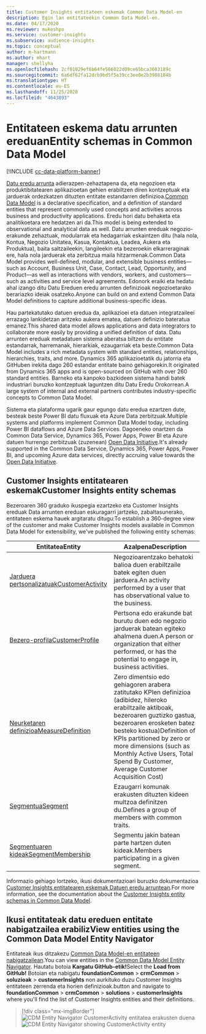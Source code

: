 ```yaml
---
title: Customer Insights entitateen eskemak Common Data Model-en
description: Egin lan entitateekin Common Data Model-en.
ms.date: 04/17/2020
ms.reviewer: mukeshpo
ms.service: customer-insights
ms.subservice: audience-insights
ms.topic: conceptual
author: m-hartmann
ms.author: mhart
manager: shellyha
ms.openlocfilehash: 2cf01029ef6b64fe566022d09ce65bca3603189c
ms.sourcegitcommit: 6a6df62fa12dcb9bd5f5a39cc3ee0e2b3988184b
ms.translationtype: HT
ms.contentlocale: eu-ES
ms.lasthandoff: 11/25/2020
ms.locfileid: "4643893"
---
```

# <a name="entity-schemas-in-common-data-model"></a><span data-ttu-id="b5bab-103">Entitateen eskema datu arrunten ereduan</span><span class="sxs-lookup"><span data-stu-id="b5bab-103">Entity schemas in Common Data Model</span></span>

[!INCLUDE [cc-data-platform-banner](../includes/cc-data-platform-banner.md)]

<span data-ttu-id="b5bab-104">[Datu eredu arrunta](https://docs.microsoft.com/common-data-model/) adierazpen-zehaztapena da, eta negozioen eta produktibitatearen aplikazioetan gehien erabiltzen diren kontzeptuak eta jarduerak ordezkatzen dituzten entitate estandarren definizioa.</span><span class="sxs-lookup"><span data-stu-id="b5bab-104">[Common Data Model](https://docs.microsoft.com/common-data-model/) is a declarative specification, and a definition of standard entities that represent commonly used concepts and activities across business and productivity applications.</span></span> <span data-ttu-id="b5bab-105">Eredu hori datu behaketa eta analitikoetara ere hedatzen ari da.</span><span class="sxs-lookup"><span data-stu-id="b5bab-105">This model is being extended to observational and analytical data as well.</span></span> <span data-ttu-id="b5bab-106">Datu arrunten ereduak negozio-erakunde zehaztuak, modularrak eta hedagarriak eskaintzen ditu (hala nola, Kontua, Negozio Unitatea, Kasua, Kontaktua, Leadea, Aukera eta Produktua), baita saltzaileekin, langileekin eta bezeroekin elkarreraginak ere, hala nola jarduerak eta zerbitzua maila hitzarmenak.</span><span class="sxs-lookup"><span data-stu-id="b5bab-106">Common Data Model provides well-defined, modular, and extensible business entities—such as Account, Business Unit, Case, Contact, Lead, Opportunity, and Product—as well as interactions with vendors, workers, and customers—such as activities and service level agreements.</span></span> <span data-ttu-id="b5bab-107">Edonork eraiki eta hedatu ahal izango ditu Datu Ereduen eredu arrunten definizioak negozioetarako berariazko ideiak osatzeko.</span><span class="sxs-lookup"><span data-stu-id="b5bab-107">Anyone can build on and extend Common Data Model definitions to capture additional business-specific ideas.</span></span>

<span data-ttu-id="b5bab-108">Hau partekatutako datuen eredua da, aplikazioei eta datuen integratzaileei errazago lankidetzan aritzeko aukera ematea, datuen definizio bateratua emanez.</span><span class="sxs-lookup"><span data-stu-id="b5bab-108">This shared data model allows applications and data integrators to collaborate more easily by providing a unified definition of data.</span></span> <span data-ttu-id="b5bab-109">Datu arrunten ereduak metadatuen sistema aberatsa biltzen du entitate estandarrak, harremanak, hierarkiak, ezaugarriak eta beste.</span><span class="sxs-lookup"><span data-stu-id="b5bab-109">Common Data Model includes a rich metadata system with standard entities, relationships, hierarchies, traits, and more.</span></span> <span data-ttu-id="b5bab-110">Dynamics 365 aplikazioetatik du jatorria eta GitHuben irekita dago 260 estandar entitate baino gehiagorekin.</span><span class="sxs-lookup"><span data-stu-id="b5bab-110">It originated from Dynamics 365 apps and is open-sourced on GitHub with over 260 standard entities.</span></span> <span data-ttu-id="b5bab-111">Barneko eta kanpoko bazkideen sistema handi batek industriari buruzko kontzeptuak laguntzen ditu Datu Eredu Orokorrean.</span><span class="sxs-lookup"><span data-stu-id="b5bab-111">A large system of internal and external partners contributes industry-specific concepts to Common Data Model.</span></span>

<span data-ttu-id="b5bab-112">Sistema eta plataforma ugarik gaur egungo datu eredua ezartzen dute, besteak beste Power BI datu fluxuak eta Azure Data zerbitzuak.</span><span class="sxs-lookup"><span data-stu-id="b5bab-112">Multiple systems and platforms implement Common Data Model today, including Power BI dataflows and Azure Data Services.</span></span> <span data-ttu-id="b5bab-113">Dagoeneko onartzen da Common Data Service, Dynamics 365, Power Apps, Power BI eta Azure datuen hurrengo zerbitzuak (zuzenean) [Open Data Initiative](https://www.microsoft.com/open-data-initiative).</span><span class="sxs-lookup"><span data-stu-id="b5bab-113">It's already supported in the Common Data Service, Dynamics 365, Power Apps, Power BI, and upcoming Azure data services, directly accruing value towards the [Open Data Initiative](https://www.microsoft.com/open-data-initiative).</span></span>

## <a name="customer-insights-entity-schemas"></a><span data-ttu-id="b5bab-114">Customer Insights entitatearen eskemak</span><span class="sxs-lookup"><span data-stu-id="b5bab-114">Customer Insights entity schemas</span></span>

<span data-ttu-id="b5bab-115">Bezeroaren 360 graduko ikuspegia ezartzeko eta Customer Insights ereduak Data arrunten ereduan eskuragarri jartzeko, zabaltasunerako, entitateen eskema hauek argitaratu ditugu:</span><span class="sxs-lookup"><span data-stu-id="b5bab-115">To establish a 360-degree view of the customer and make Customer Insights models available in Common Data Model for extensibility, we've published the following entity schemas:</span></span>

| <span data-ttu-id="b5bab-116">Entitatea</span><span class="sxs-lookup"><span data-stu-id="b5bab-116">Entity</span></span> | <span data-ttu-id="b5bab-117">Azalpena</span><span class="sxs-lookup"><span data-stu-id="b5bab-117">Description</span></span> |
|---------|---------|
|[<span data-ttu-id="b5bab-118">Jarduera pertsonalizatuak</span><span class="sxs-lookup"><span data-stu-id="b5bab-118">CustomerActivity</span></span>](https://docs.microsoft.com/common-data-model/schema/core/applicationcommon/foundationcommon/crmcommon/solutions/customerinsights/customeractivity) | <span data-ttu-id="b5bab-119">Negozioarentzako behatoki balioa duen erabiltzaile batek egiten duen jarduera.</span><span class="sxs-lookup"><span data-stu-id="b5bab-119">An activity performed by a user that has observational value to the business.</span></span> |
|[<span data-ttu-id="b5bab-120">Bezero-profila</span><span class="sxs-lookup"><span data-stu-id="b5bab-120">CustomerProfile</span></span>](https://docs.microsoft.com/common-data-model/schema/core/applicationcommon/foundationcommon/crmcommon/solutions/customerinsights/customerprofile) | <span data-ttu-id="b5bab-121">Pertsona edo erakunde bat burutu duen edo negozio jarduerak batean egiteko ahalmena duen.</span><span class="sxs-lookup"><span data-stu-id="b5bab-121">A person or organization that either performed, or has the potential to engage in, business activities.</span></span> |
|[<span data-ttu-id="b5bab-122">Neurketaren definizioa</span><span class="sxs-lookup"><span data-stu-id="b5bab-122">MeasureDefinition</span></span>](https://docs.microsoft.com/common-data-model/schema/core/applicationcommon/foundationcommon/crmcommon/solutions/customerinsights/measuredefinition) | <span data-ttu-id="b5bab-123">Zero dimentsio edo gehiagoren arabera zatitutako KPIen definizioa (adibidez, hileroko erabiltzaile aktiboak, bezeroaren guztizko gastua, bezeroaren erosketen batez besteko kostua)</span><span class="sxs-lookup"><span data-stu-id="b5bab-123">Definition of KPIs partitioned by zero or more dimensions (such as Monthly Active Users, Total Spend By Customer, Average Customer Acquisition Cost)</span></span> |
|[<span data-ttu-id="b5bab-124">Segmentua</span><span class="sxs-lookup"><span data-stu-id="b5bab-124">Segment</span></span>](https://docs.microsoft.com/common-data-model/schema/core/applicationcommon/foundationcommon/crmcommon/solutions/customerinsights/segment) | <span data-ttu-id="b5bab-125">Ezaugarri komunak erakusten dituzten kideen multzoa definitzen du.</span><span class="sxs-lookup"><span data-stu-id="b5bab-125">Defines a group of members with common traits.</span></span> |
|[<span data-ttu-id="b5bab-126">Segmentuaren kideak</span><span class="sxs-lookup"><span data-stu-id="b5bab-126">SegmentMembership</span></span>](https://docs.microsoft.com/common-data-model/schema/core/applicationcommon/foundationcommon/crmcommon/solutions/customerinsights/segmentmembership) | <span data-ttu-id="b5bab-127">Segmentu jakin batean parte hartzen duten kideak.</span><span class="sxs-lookup"><span data-stu-id="b5bab-127">Members participating in a given segment.</span></span> |

<span data-ttu-id="b5bab-128">Informazio gehiago lortzeko, ikusi dokumentazioari buruzko dokumentazioa [Customer Insights entitatearen eskemak Datuen eredu arruntean](https://docs.microsoft.com/common-data-model/schema/core/applicationcommon/foundationcommon/crmcommon/solutions/customerinsights/overview).</span><span class="sxs-lookup"><span data-stu-id="b5bab-128">For more information, see the documentation about the [Customer Insights entity schemas in Common Data Model](https://docs.microsoft.com/common-data-model/schema/core/applicationcommon/foundationcommon/crmcommon/solutions/customerinsights/overview).</span></span>

## <a name="view-entities-using-the-common-data-model-entity-navigator"></a><span data-ttu-id="b5bab-129">Ikusi entitateak datu ereduen entitate nabigatzailea erabiliz</span><span class="sxs-lookup"><span data-stu-id="b5bab-129">View entities using the Common Data Model Entity Navigator</span></span>

<span data-ttu-id="b5bab-130">Entitateak ikus ditzakezu [Common Data Model-en entitateen nabigatzailean](https://microsoft.github.io/CDM/).</span><span class="sxs-lookup"><span data-stu-id="b5bab-130">You can view entities in the [Common Data Model Entity Navigator](https://microsoft.github.io/CDM/).</span></span> <span data-ttu-id="b5bab-131">Hautatu botoia **Kargatu GitHub-etik!**</span><span class="sxs-lookup"><span data-stu-id="b5bab-131">Select the **Load from GitHub!**</span></span> <span data-ttu-id="b5bab-132">Botoian eta nabigatu **foundationCommon** > **crmCommon** > **soluzioak** > **customerInsights** non aurkituko duzu Customer Insights entitateen zerrenda eta horien definizioak.</span><span class="sxs-lookup"><span data-stu-id="b5bab-132">button and navigate to **foundationCommon** > **crmCommon** > **solutions** > **customerInsights** where you'll find the list of Customer Insights entities and their definitions.</span></span>
> [!div class="mx-imgBorder"]
> <span data-ttu-id="b5bab-133">![CDM Entity Navigator CustomerActivity entitatea erakusten duena](media/CDM-entity-navigator.png "CDM Entity Navigator CustomerActivity entitatea erakusten duena")</span><span class="sxs-lookup"><span data-stu-id="b5bab-133">![CDM Entity Navigator showing CustomerActivity entity](media/CDM-entity-navigator.png "CDM Entity Navigator showing CustomerActivity entity")</span></span>

